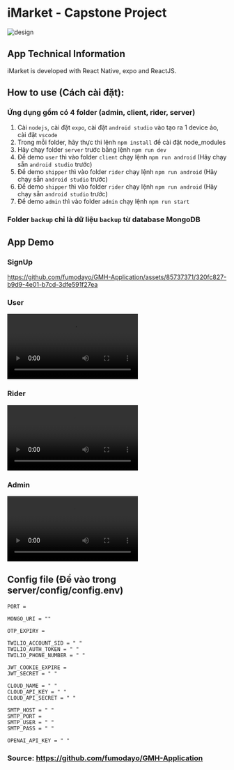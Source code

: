 # iMarket - Capstone Project

![design](https://github.com/fumodayo/GMH-Application/blob/master/assets/logo.png)

## App Technical Information

iMarket is developed with React Native, expo and ReactJS.

## How to use (Cách cài đặt):

### Ứng dụng gồm có 4 folder (admin, client, rider, server)

1. Cài `nodejs`, cài đặt `expo`, cài đặt `android studio` vào tạo ra 1 device ảo, cài đặt `vscode`
2. Trong mỗi folder, hãy thực thi lệnh `npm install` để cài đặt node_modules
3. Hãy chạy folder `server` trước bằng lệnh `npm run dev`
4. Để demo `user` thì vào folder `client` chạy lệnh `npm run android` (Hãy chạy sẵn `android studio` trước)
5. Để demo `shipper` thì vào folder `rider` chạy lệnh `npm run android` (Hãy chạy sẵn `android studio` trước)
6. Để demo `shipper` thì vào folder `rider` chạy lệnh `npm run android` (Hãy chạy sẵn `android studio` trước)
7. Để demo `admin` thì vào folder `admin` chạy lệnh `npm run start`

### Folder `backup` chỉ là dữ liệu `backup` từ database MongoDB

## App Demo

### SignUp

https://github.com/fumodayo/GMH-Application/assets/85737371/320fc827-b9d9-4e01-b7cd-3dfe591f27ea

### User

![](https://github.com/fumodayo/GMH-Application/blob/master/assets/user.mov)

### Rider

![](https://github.com/fumodayo/GMH-Application/blob/master/assets/assets_sign-up.mov)

### Admin

![](https://github.com/fumodayo/GMH-Application/blob/master/assets/admin.mov)

## Config file (Để vào trong server/config/config.env)

```
PORT =

MONGO_URI = ""

OTP_EXPIRY =

TWILIO_ACCOUNT_SID = " "
TWILIO_AUTH_TOKEN = " "
TWILIO_PHONE_NUMBER = " "

JWT_COOKIE_EXPIRE =
JWT_SECRET = " "

CLOUD_NAME = " "
CLOUD_API_KEY = " "
CLOUD_API_SECRET = " "

SMTP_HOST = " "
SMTP_PORT =
SMTP_USER = " "
SMTP_PASS = " "

OPENAI_API_KEY = " "
```

### Source: https://github.com/fumodayo/GMH-Application
